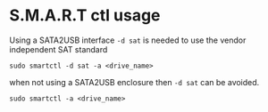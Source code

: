 # S.M.A.R.T ctl usage
Using a SATA2USB interface `-d sat` is needed to use the vendor independent SAT standard
```
sudo smartctl -d sat -a <drive_name>
```

when not using a SATA2USB enclosure then `-d sat` can be avoided.
```
sudo smartctl -a <drive_name>
```
